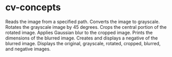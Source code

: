 # cv-concepts
Reads the image from a specified path.
Converts the image to grayscale.
Rotates the grayscale image by 45 degrees.
Crops the central portion of the rotated image.
Applies Gaussian blur to the cropped image.
Prints the dimensions of the blurred image.
Creates and displays a negative of the blurred image.
Displays the original, grayscale, rotated, cropped, blurred, and negative images.

